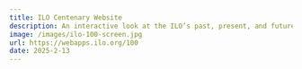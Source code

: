 ```yaml
---
title: ILO Centenary Website
description: An interactive look at the ILO’s past, present, and future, celebrating its 100th anniversary.
image: /images/ilo-100-screen.jpg
url: https://webapps.ilo.org/100
date: 2025-2-13
---
```


